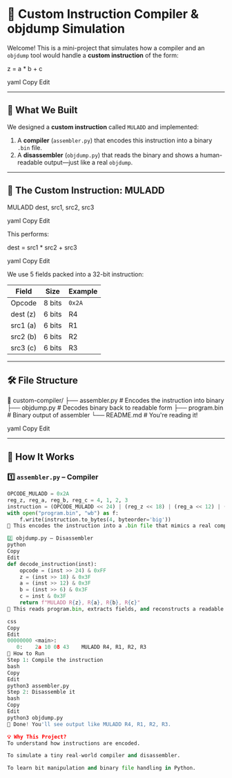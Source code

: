 # 🔧 Custom Instruction Compiler & objdump Simulation

Welcome! This is a mini-project that simulates how a compiler and an `objdump` tool would handle a **custom instruction** of the form:

z = a * b + c

yaml
Copy
Edit

---

## 🚀 What We Built

We designed a **custom instruction** called `MULADD` and implemented:

1. A **compiler** (`assembler.py`) that encodes this instruction into a binary `.bin` file.
2. A **disassembler** (`objdump.py`) that reads the binary and shows a human-readable output—just like a real `objdump`.

---

## 🧠 The Custom Instruction: MULADD

MULADD dest, src1, src2, src3

yaml
Copy
Edit

This performs:

dest = src1 * src2 + src3

yaml
Copy
Edit

We use 5 fields packed into a 32-bit instruction:

| Field     | Size     | Example   |
|-----------|----------|-----------|
| Opcode    | 8 bits   | `0x2A`    |
| dest (z)  | 6 bits   | R4        |
| src1 (a)  | 6 bits   | R1        |
| src2 (b)  | 6 bits   | R2        |
| src3 (c)  | 6 bits   | R3        |

---

## 🛠️ File Structure

📁 custom-compiler/ ├── assembler.py # Encodes the instruction into binary ├── objdump.py # Decodes binary back to readable form ├── program.bin # Binary output of assembler └── README.md # You're reading it!

yaml
Copy
Edit

---

## 🔧 How It Works

### 1️⃣ `assembler.py` – Compiler

```python
OPCODE_MULADD = 0x2A
reg_z, reg_a, reg_b, reg_c = 4, 1, 2, 3
instruction = (OPCODE_MULADD << 24) | (reg_z << 18) | (reg_a << 12) | (reg_b << 6) | reg_c
with open("program.bin", "wb") as f:
    f.write(instruction.to_bytes(4, byteorder='big'))
🔹 This encodes the instruction into a .bin file that mimics a real compiled object file.

2️⃣ objdump.py – Disassembler
python
Copy
Edit
def decode_instruction(inst):
    opcode = (inst >> 24) & 0xFF
    z = (inst >> 18) & 0x3F
    a = (inst >> 12) & 0x3F
    b = (inst >> 6) & 0x3F
    c = inst & 0x3F
    return f"MULADD R{z}, R{a}, R{b}, R{c}"
🔹 This reads program.bin, extracts fields, and reconstructs a readable version like:

css
Copy
Edit
00000000 <main>:
   0:    2a 10 08 43    MULADD R4, R1, R2, R3
🧪 How to Run
Step 1: Compile the instruction
bash
Copy
Edit
python3 assembler.py
Step 2: Disassemble it
bash
Copy
Edit
python3 objdump.py
🎉 Done! You'll see output like MULADD R4, R1, R2, R3.

💡 Why This Project?
To understand how instructions are encoded.

To simulate a tiny real-world compiler and disassembler.

To learn bit manipulation and binary file handling in Python.